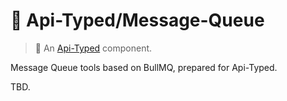 # 📯 Api-Typed/Message-Queue

> 🥣 An [Api-Typed](https://github.com/api-typed/framework) component.

Message Queue tools based on BullMQ, prepared for Api-Typed.

TBD.
